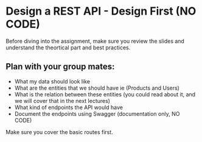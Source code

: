 # Design a REST API - Design First (NO CODE)

Before diving into the assignment, make sure you review the slides and understand the theortical part and best practices.

## Plan with your group mates:

- What my data should look like
- What are the entities that we should have ie (Products and Users)
- What is the relation between these entities (you could read about it, and we will cover that in the next lectures)
- What kind of endpoints the API would have
- Document the endpoints using Swagger (documentation only, NO CODE)

Make sure you cover the basic routes first.
